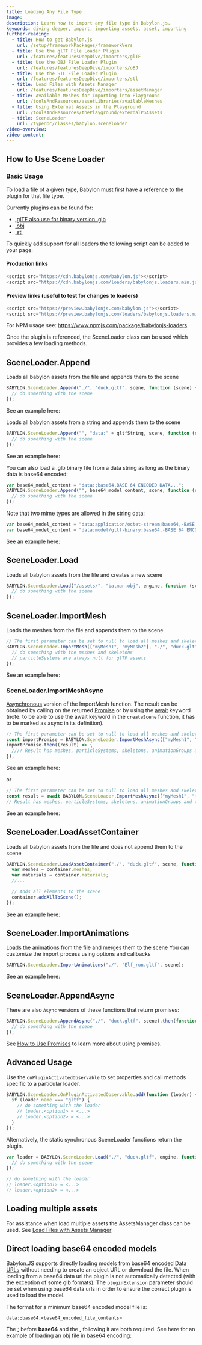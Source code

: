 ```yaml
---
title: Loading Any File Type
image:
description: Learn how to import any file type in Babylon.js.
keywords: diving deeper, import, importing assets, asset, importing
further-reading:
  - title: How to get Babylon.js
    url: /setup/frameworkPackages/frameworkVers
  - title: Use the glTF File Loader Plugin
    url: /features/featuresDeepDive/importers/glTF
  - title: Use the OBJ File Loader Plugin
    url: /features/featuresDeepDive/importers/oBJ
  - title: Use the STL File Loader Plugin
    url: /features/featuresDeepDive/importers/stl
  - title: Load Files with Assets Manager
    url: /features/featuresDeepDive/importers/assetManager
  - title: Available Meshes for Importing into Playground
    url: /toolsAndResources/assetLibraries/availableMeshes
  - title: Using External Assets in the Playground
    url: /toolsAndResources/thePlayground/externalPGAssets
  - title: SceneLoader
    url: /typedoc/classes/babylon.sceneloader
video-overview:
video-content:
---
```


## How to Use Scene Loader

### Basic Usage

To load a file of a given type, Babylon must first have a reference to the plugin for that file type.

Currently plugins can be found for:

- [.glTF also use for binary version .glb](/features/featuresDeepDive/importers/glTF)
- [.obj](/features/featuresDeepDive/importers/oBJ)
- [.stl](/features/featuresDeepDive/importers/stl)

To quickly add support for all loaders the following script can be added to your page:

#### Production links

```javascript
<script src="https://cdn.babylonjs.com/babylon.js"></script>
<script src="https://cdn.babylonjs.com/loaders/babylonjs.loaders.min.js"></script>
```

#### Preview links (useful to test for changes to loaders)

```javascript
<script src="https://preview.babylonjs.com/babylon.js"></script>
<script src="https://preview.babylonjs.com/loaders/babylonjs.loaders.min.js"></script>
```

For NPM usage see: https://www.npmjs.com/package/babylonjs-loaders

Once the plugin is referenced, the SceneLoader class can be used which provides a few loading methods.

## SceneLoader.Append

Loads all babylon assets from the file and appends them to the scene

```javascript
BABYLON.SceneLoader.Append("./", "duck.gltf", scene, function (scene) {
  // do something with the scene
});
```

See an example here: <Playground id="#WGZLGJ" title="Append An Object" description="Simple example showing how append an object to your scene." image="/img/playgroundsAndNMEs/divingDeeperFileImport1.jpg" isMain={true} category="Import"/>

Loads all babylon assets from a string and appends them to the scene

```javascript
BABYLON.SceneLoader.Append("", "data:" + gltfString, scene, function (scene) {
  // do something with the scene
});
```

See an example here: <Playground id="#88CB6A#1" title="Append Assets From A String" description="Simple example showing how append objects from a string." image="/img/playgroundsAndNMEs/divingDeeperFileImport2.jpg"/>

You can also load a .glb binary file from a data string as long as the binary data is base64 encoded:

```javascript
var base64_model_content = "data:;base64,BASE 64 ENCODED DATA...";
BABYLON.SceneLoader.Append("", base64_model_content, scene, function (scene) {
  // do something with the scene
});
```

Note that two mime types are allowed in the string data:

```javascript
var base64_model_content = "data:application/octet-stream;base64,-BASE 64 ENCODED DATA-";
var base64_model_content = "data:model/gltf-binary;base64,-BASE 64 ENCODED DATA-";
```

See an example here: <Playground id="#7F6S08#55" title="Load .glb From Binary Data" description="Simple example showing how to load an object from a data string that is base64 encoded." image="/img/playgroundsAndNMEs/divingDeeperFileImport3.jpg"/>

## SceneLoader.Load

Loads all babylon assets from the file and creates a new scene

```javascript
BABYLON.SceneLoader.Load("/assets/", "batman.obj", engine, function (scene) {
  // do something with the scene
});
```

## SceneLoader.ImportMesh

Loads the meshes from the file and appends them to the scene

```javascript
// The first parameter can be set to null to load all meshes and skeletons
BABYLON.SceneLoader.ImportMesh(["myMesh1", "myMesh2"], "./", "duck.gltf", scene, function (meshes, particleSystems, skeletons) {
  // do something with the meshes and skeletons
  // particleSystems are always null for glTF assets
});
```

See an example here: <Playground id="#JUKXQD" title="Import Mesh" description="Simple example showing how to import an object into your scene." image="/img/playgroundsAndNMEs/divingDeeperFileImport4.jpg" isMain={true} category="Import"/>

### SceneLoader.ImportMeshAsync

[Asynchronous](https://developer.mozilla.org/en-US/docs/Learn/JavaScript/Asynchronous) version of the ImportMesh function. The result can be obtained by calling on the returned [Promise](https://developer.mozilla.org/en-US/docs/Learn/JavaScript/Asynchronous/Promises) or by using the [await](https://developer.mozilla.org/en-US/docs/Learn/JavaScript/Asynchronous/Async_await) keyword (note: to be able to use the await keyword in the `createScene` function, it has to be marked as async in its definition).

```javascript
// The first parameter can be set to null to load all meshes and skeletons
const importPromise = BABYLON.SceneLoader.ImportMeshAsync(["myMesh1", "myMesh2"], "./", "duck.gltf", scene);
importPromise.then((result) => {
  //// Result has meshes, particleSystems, skeletons, animationGroups and transformNodes
});
```

See an example here: <Playground id="#TVHK90" title="Import Mesh Async with Promises" description="Importing an object in your scene with async/await paradigm" image="/img/playgroundsAndNMEs/divingDeeperFileImport4.jpg" isMain={true} category="Import"/>

or

```javascript
// The first parameter can be set to null to load all meshes and skeletons
const result = await BABYLON.SceneLoader.ImportMeshAsync(["myMesh1", "myMesh2"], "./", "duck.gltf", scene);
// Result has meshes, particleSystems, skeletons, animationGroups and transformNodes
```

See an example here: <Playground id="#YAL1RN" title="Import Mesh Async with await" description="Importing an object in your scene with async/await paradigm" image="/img/playgroundsAndNMEs/divingDeeperFileImport4.jpg" isMain={true} category="Import"/>

## SceneLoader.LoadAssetContainer

Loads all babylon assets from the file and does not append them to the scene

```javascript
BABYLON.SceneLoader.LoadAssetContainer("./", "duck.gltf", scene, function (container) {
  var meshes = container.meshes;
  var materials = container.materials;
  //...

  // Adds all elements to the scene
  container.addAllToScene();
});
```

See an example here: <Playground id="#JA1ND3#48" title="Asset Container Load Example" description="Simple example showing how to load assets into asset containers." image="/img/playgroundsAndNMEs/divingDeeperFileImport5.jpg" isMain={true} category="Import"/>

## SceneLoader.ImportAnimations

Loads the animations from the file and merges them to the scene
You can customize the import process using options and callbacks

```javascript
BABYLON.SceneLoader.ImportAnimations("./", "Elf_run.gltf", scene);
```

See an example here: <Playground id="#UGD0Q0#62" title="Importing Animations" description="Simple example showing how to import animations into your scene." image="/img/playgroundsAndNMEs/divingDeeperFileImport6.jpg"/>

## SceneLoader.AppendAsync

There are also `Async` versions of these functions that return promises:

```javascript
BABYLON.SceneLoader.AppendAsync("./", "duck.gltf", scene).then(function (scene) {
  // do something with the scene
});
```

See [How to Use Promises](/features/featuresDeepDive/events/promises) to learn more about using promises.

## Advanced Usage

Use the `onPluginActivatedObservable` to set properties and call methods specific to a particular loader.

```javascript
BABYLON.SceneLoader.OnPluginActivatedObservable.add(function (loader) {
  if (loader.name === "gltf") {
    // do something with the loader
    // loader.<option1> = <...>
    // loader.<option2> = <...>
  }
});
```

Alternatively, the static synchronous SceneLoader functions return the plugin.

```javascript
var loader = BABYLON.SceneLoader.Load("./", "duck.gltf", engine, function (scene) {
  // do something with the scene
});

// do something with the loader
// loader.<option1> = <...>
// loader.<option2> = <...>
```

## Loading multiple assets

For assistance when load multiple assets the AssetsManager class can be used.
See [Load Files with Assets Manager](/features/featuresDeepDive/importers/assetManager)

## Direct loading base64 encoded models

Babylon.JS supports directly loading models from base64 encoded [Data URLs](https://developer.mozilla.org/en-US/docs/Web/HTTP/Basics_of_HTTP/Data_URIs) without
needing to create an object URL or download the file. When loading from a base64 data url the plugin is not automatically detected (with the exception of some
glb formats). The `pluginExtension` parameter should be set when using base64 data urls in order to ensure the correct plugin is used to load the model.

The format for a minimum base64 encoded model file is:

```
data:;base64,<base64_encoded_file_contents>
```

The **;** before **base64** and the **,** following it are both required. See here for an example of loading an obj file in base64 encoding:
<Playground id="#58T0JY" title="Load base64 model" description="Example showing how to load a base64 encoded model using the data url syntax" image="/img/playgroundsAndNMEs/pg-58T0JY.png" />
